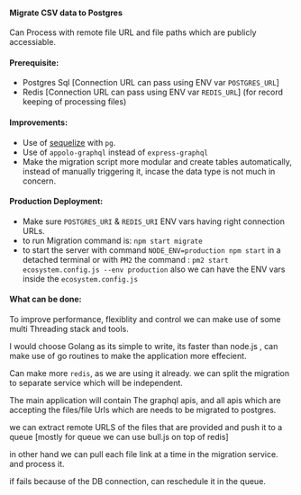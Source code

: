 #### Migrate CSV data to Postgres

Can Process with remote file URL and file paths which are publicly accessiable.

#### Prerequisite:

-   Postgres Sql [Connection URL can pass using ENV var `POSTGRES_URL`]
-   Redis [Connection URL can pass using ENV var `REDIS_URL`] (for record keeping of processing files)

#### Improvements:

-   Use of [sequelize](https://www.npmjs.com/package/sequelize) with `pg`.
-   Use of `appolo-graphql` instead of `express-graphql`
-   Make the migration script more modular and create tables automatically, instead of manually triggering it, incase the data type is not much in concern.

#### Production Deployment:

-   Make sure `POSTGRES_URI` & `REDIS_URI` ENV vars having right connection URLs.
-   to run Migration command is: `npm start migrate`
-   to start the server with command `NODE_ENV=production npm start` in a detached terminal
    or with `PM2` the command : `pm2 start ecosystem.config.js --env production`
    also we can have the ENV vars inside the `ecosystem.config.js`

#### What can be done:

To improve performance, flexiblity and control we can make use of some multi Threading stack and tools.

I would choose Golang as its simple to write, its faster than node.js , can make use of go routines to make the application more effecient.

Can make more `redis`, as we are using it already.
we can split the migration to separate service which will be independent.

The main application will contain The graphql apis,
and all apis which are accepting the files/file Urls which are needs to be migrated to postgres.

we can extract remote URLS of the files that are provided and push it to a queue [mostly for queue we can use bull.js on top of redis]

in other hand we can pull each file link at a time in the migration service. and process it.

if fails because of the DB connection, can reschedule it in the queue.
